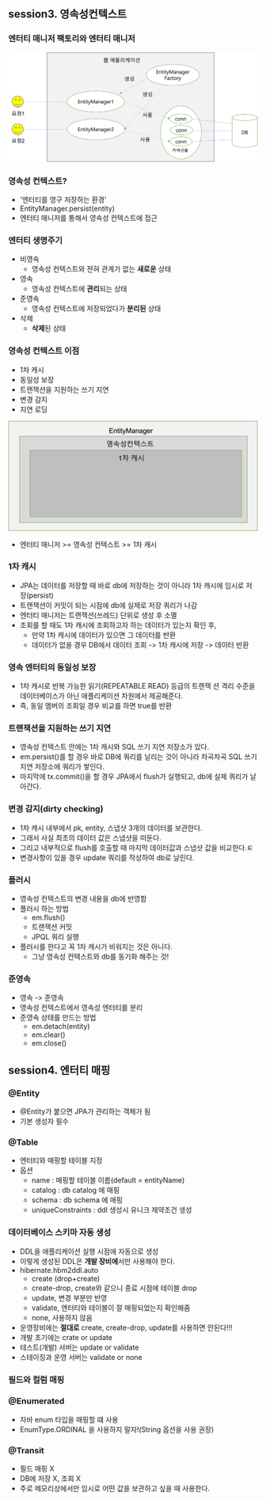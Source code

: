 ## session3. 영속성컨텍스트

### 엔터티 매니저 팩토리와 엔터티 매니저
![jpa.png](..%2Fpicture%2Fjpa.png)

### 영속성 컨텍스트?
- '엔터티를 영구 저장하는 환경'
- EntityManager.persist(entity)
- 엔터티 매니저를 통해서 영속성 컨텍스트에 접근

### 엔터티 생명주기
- 비영속
  - 영속성 컨텍스트와 젼혀 관계가 없는 **새로운** 상태
- 영속
  - 영속성 컨텍스트에 **관리**되는 상태
- 준영속
  - 영속성 컨텍스트에 저장되었다가 **분리된** 상태
- 삭제
  - **삭제**된 상태

### 영속성 컨텍스트 이점
- 1차 캐시
- 동일성 보장
- 트랜잭션을 지원하는 쓰기 지연
- 변경 감지
- 지연 로딩

![관계.png](..%2Fpicture%2F%EA%B4%80%EA%B3%84.png)
- 엔터티 매니저 >= 영속성 컨텍스트 >= 1차 캐시

### 1차 캐시
- JPA는 데이터를 저장할 때 바로 db에 저장하는 것이 아니라 1차 캐시에 임시로 저장(persist)
- 트랜잭션이 커밋이 되는 시점에 db에 실제로 저장 쿼리가 나감
- 엔터티 매니저는 트랜잭션(쓰레드) 단위로 생성 후 소멸
- 조회를 할 때도 1차 캐시에 조회하고자 하는 데이터가 있는지 확인 후,
  - 만약 1차 캐시에 데이터가 있으면 그 데이터를 반환
  - 데이터가 없을 경우 DB에서 데이터 조회 -> 1차 캐시에 저장 -> 데이터 반환

### 영속 엔터티의 동일성 보장
- 1차 캐시로 반복 가능한 읽기(REPEATABLE READ) 등급의 트랜잭 션 격리 수준을 데이터베이스가 아닌 애플리케이션 차원에서 제공해준다. 
- 즉, 동일 멤버의 조회일 경우 비교를 하면 true를 반환

### 트랜잭션을 지원하는 쓰기 지연 
- 영속성 컨텍스트 안에는 1차 캐시와 SQL 쓰기 지연 저장소가 있다.
- em.persist()를 할 경우 바로 DB에 쿼리를 날리는 것이 아니라 차곡차곡 SQL 쓰기 지연 저장소에 쿼리가 쌓인다.
- 마지막에 tx.commit()을 할 경우 JPA에서 flush가 실행되고, db에 실제 쿼리가 날아간다.

### 변경 감지(dirty checking)
- 1차 캐시 내부에서 pk, entity, 스냅샷 3개의 데이터를 보관한다.
- 그래서 사실 최초의 데이터 값은 스냅샷을 떠둔다.
- 그리고 내부적으로 flush를 호출할 때 마지막 데이터값과 스냅샷 값을 비교한다.ㅌ
- 변경사항이 있을 경우 update 쿼리를 작성하여 db로 날린다.

### 플러시
- 영속성 컨텍스트의 변경 내용을 db에 반영함
- 플러시 하는 방법
  - em.flush()
  - 트랜잭션 커밋
  - JPQL 쿼리 실행
- 플러시를 한다고 꼭 1차 캐시가 비워지는 것은 아니다.
  - 그냥 영속성 컨텍스트와 db를 동기화 해주는 것!

### 준영속
- 영속 -> 준영속
- 영속성 컨텍스트에서 영속성 엔터티를 분리
- 준영속 상태를 만드는 방법
  - em.detach(entity)
  - em.clear()
  - em.close()

## session4. 엔터티 매핑

### @Entity
- @Entity가 붙으면 JPA가 관리하는 객체가 됨
- 기본 생성자 필수

### @Table
- 엔터티와 매핑할 테이블 지정
- 옵션
  - name : 매핑할 테이블 이름(default = entityName)
  - catalog : db catalog 에 매핑
  - schema : db schema 에 매핑
  - uniqueConstraints : ddl 생성시 유니크 제약조건 생성

### 데이터베이스 스키마 자동 생성
- DDL을 애플리케이션 실행 시점에 자동으로 생성
- 이렇게 생성된 DDL은 **개발 장비에**서만 사용해야 한다.
- hibernate.hbm2ddl.auto
  - create (drop+create)
  - create-drop, create와 같으니 종료 시점에 테이블 drop
  - update, 변경 부분만 반영
  - validate, 엔터티와 테이블이 잘 매핑되었는지 확인해줌
  - none, 사용하지 않음
- 운영장비에는 **절대로** create, create-drop, update를 사용하면 안된다!!!
- 개발 초기에는 crate or update
- 테스트(개발) 서버는 update or validate
- 스테이징과 운영 서버는 validate or none

### 필드와 컬럼 매핑

### @Enumerated
- 자바 enum 타입을 매핑할 떄 사용
- EnumType.ORDINAL 을 사용하지 말자!(String 옵션을 사용 권장)

### @Transit
- 필드 매핑 X
- DB에 저장 X, 조회 X
- 주로 메모리상에서만 임시로 어떤 값을 보관하고 싶을 때 사용한다.
